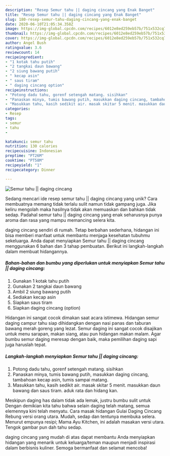 ```yaml
---
description: "Resep Semur tahu || daging cincang yang Enak Banget"
title: "Resep Semur tahu || daging cincang yang Enak Banget"
slug: 180-resep-semur-tahu-daging-cincang-yang-enak-banget
date: 2020-06-10T21:05:34.358Z
image: https://img-global.cpcdn.com/recipes/6012e8ed259eb57b/751x532cq70/semur-tahu-daging-cincang-foto-resep-utama.jpg
thumbnail: https://img-global.cpcdn.com/recipes/6012e8ed259eb57b/751x532cq70/semur-tahu-daging-cincang-foto-resep-utama.jpg
cover: https://img-global.cpcdn.com/recipes/6012e8ed259eb57b/751x532cq70/semur-tahu-daging-cincang-foto-resep-utama.jpg
author: Angel Bush
ratingvalue: 3.6
reviewcount: 14
recipeingredient:
- "1 kotak tahu putih"
- "2 tangkai daun bawang"
- "2 siung bawang putih"
- " kecap asin"
- " saus tiram"
- " daging cincang option"
recipeinstructions:
- "Potong dadu tahu, gorenf setengah matang. sisihkan"
- "Panaskan minya, tumis bawang putih, masukkan daging cincang, tambahoan kecap asin, tumis sampai matang."
- "Masukkan tahu, kasih sedikit air. masak skitar 5 menit. masukkan daun bawang dan saus tiram. aduk rata dan hidang kan."
categories:
- Resep
tags:
- semur
- tahu
- 

katakunci: semur tahu  
nutrition: 130 calories
recipecuisine: Indonesian
preptime: "PT26M"
cooktime: "PT58M"
recipeyield: "1"
recipecategory: Dinner

---
```



![Semur tahu || daging cincang](https://img-global.cpcdn.com/recipes/6012e8ed259eb57b/751x532cq70/semur-tahu-daging-cincang-foto-resep-utama.jpg)

Sedang mencari ide resep semur tahu || daging cincang yang unik? Cara membuatnya memang tidak terlalu sulit namun tidak gampang juga. Jika keliru mengolah maka hasilnya tidak akan memuaskan dan bahkan tidak sedap. Padahal semur tahu || daging cincang yang enak seharusnya punya aroma dan rasa yang mampu memancing selera kita.


 daging cincang sendiri di rumah. Tetap berbahan sederhana, hidangan ini bisa memberi manfaat untuk membantu menjaga kesehatan tubuhmu sekeluarga. Anda dapat menyiapkan Semur tahu || daging cincang menggunakan 6 bahan dan 3 tahap pembuatan. Berikut ini langkah-langkah dalam membuat hidangannya.

<!--inarticleads1-->

##### Bahan-bahan dan bumbu yang diperlukan untuk menyiapkan Semur tahu || daging cincang:

1. Gunakan 1 kotak tahu putih
1. Gunakan 2 tangkai daun bawang
1. Ambil 2 siung bawang putih
1. Sediakan  kecap asin
1. Siapkan  saus tiram
1. Siapkan  daging cincang (option)


Hidangan ini sangat cocok dimakan saat acara istimewa. Hidangan semur daging campur tahu siap dihidangkan dengan nasi panas dan taburan bawang merah goreng yang lezat. Semur daging ini sangat cocok disajikan untuk menu sarapan, makan siang, atau pun hidangan makan malam. Agar bumbu semur daging meresap dengan baik, maka pemilihan daging sapi juga haruslah tepat. 

<!--inarticleads2-->

##### Langkah-langkah menyiapkan Semur tahu || daging cincang:

1. Potong dadu tahu, gorenf setengah matang. sisihkan
1. Panaskan minya, tumis bawang putih, masukkan daging cincang, tambahoan kecap asin, tumis sampai matang.
1. Masukkan tahu, kasih sedikit air. masak skitar 5 menit. masukkan daun bawang dan saus tiram. aduk rata dan hidang kan.


Meskipun daging has dalam tidak ada lemak, justru bumbu sulit untuk Dengan demikian kita tahu bahwa selain daging telah matang, semua elemennya kini telah menyatu. Cara masak hidangan Gulai Daging Cincang Rebung versi orang utara. Mudah, sedap dan tentunya membuka selera. Menurut empunya resipi; Mama Ayu Kitchen, ini adalah masakan versi utara. Tengok gambar pun dah tahu sedap. 

 daging cincang yang mudah di atas dapat membantu Anda menyiapkan hidangan yang menarik untuk keluarga/teman maupun menjadi inspirasi dalam berbisnis kuliner. Semoga bermanfaat dan selamat mencoba!
